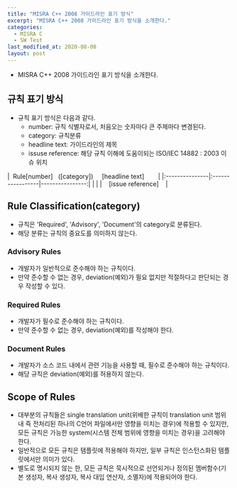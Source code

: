 ```yaml
---
title: "MISRA C++ 2008 가이드라인 표기 방식"
excerpt: "MISRA C++ 2008 가이드라인 표기 방식을 소개한다."
categories:
  - MISRA C
  - SW Test
last_modified_at: 2020-08-08
layout: post
---
```

- MISRA C++ 2008 가이드라인 표기 방식을 소개한다.



## 규칙 표기 방식
- 규칙 표기 방식은 다음과 같다. 
  - number: 규칙 식별자로서, 처음오는 숫자마다 큰 주제마다 변경된다. 
  - category: 규칙분류
  - headline text: 가이드라인의 제목
  - issuse reference: 해당 규칙 이해에 도움이되는 ISO/IEC 14882 : 2003 이슈 위치

|&nbsp;&nbsp;Rule[number]&nbsp;&nbsp;&nbsp;([category])&nbsp;&nbsp;&nbsp;&nbsp;&nbsp;[headline text]&nbsp;&nbsp;&nbsp;&nbsp;&nbsp;&nbsp;&nbsp;&nbsp;| 
|:---------------|:-----------------|----------------:|
|                |                  |&nbsp;&nbsp;&nbsp;&nbsp;[issue reference]&nbsp;&nbsp;&nbsp;&nbsp;|



## Rule Classification(category)
- 규칙은  'Required', 'Advisory', 'Document'의 category로 분류된다.
- 해당 분류는 규칙의 중요도를 의미하지 않는다.


### Advisory Rules
- 개발자가 일반적으로 준수해야 하는 규칙이다.
- 만약 준수할 수 없는 경우, deviation(예외)가 필요 없지만 적절하다고 판단되는 경우 작성할 수 있다.


### Required Rules
- 개발자가 필수로 준수해야 하는 규칙이다. 
- 만약 준수할 수 없는 경우, deviation(예외)를 작성해야 한다.


### Document Rules
- 개발자가 소스 코드 내에서 관련 기능을 사용할 때, 필수로 준수해야 하는 규칙이다.
- 해당 규칙은 deviation(예외)를 허용하지 않는다.



## Scope of Rules
- 대부분의 규칙들은 single translation unit(위배한 규칙이 translation unit 범위 내 즉 전처리된 하나의 C언어 파일에서만 영향을 미치는 경우)에 적용할 수 있지만, 모든 규칙은 가능한 system(시스템 전체 범위에 영향을 미치는 경우)을 고려해야 한다.
- 일반적으로 모든 규칙은 템플릿에 적용해야 하지만, 일부 규칙은 인스턴스화된 템플릿에서만 의미가 있다. 
- 별도로 명시되지 않는 한, 모든 규칙은 묵시적으로 선언되거나 정의된 멤버함수(기본 생성자, 복사 생성자, 복사 대입 연산자, 소멸자)에 적용되어야 한다.
